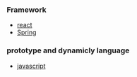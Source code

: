 ### Framework
 - [react](framework/react.md)
 - [Spring](framework/Spring.md)
### prototype and dynamicly language
 - [javascript](Dynamicly_prototype_Language/javascript.md)